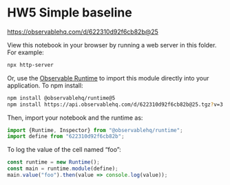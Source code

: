 # HW5 Simple baseline

https://observablehq.com/d/622310d92f6cb82b@25

View this notebook in your browser by running a web server in this folder. For
example:

~~~sh
npx http-server
~~~

Or, use the [Observable Runtime](https://github.com/observablehq/runtime) to
import this module directly into your application. To npm install:

~~~sh
npm install @observablehq/runtime@5
npm install https://api.observablehq.com/d/622310d92f6cb82b@25.tgz?v=3
~~~

Then, import your notebook and the runtime as:

~~~js
import {Runtime, Inspector} from "@observablehq/runtime";
import define from "622310d92f6cb82b";
~~~

To log the value of the cell named “foo”:

~~~js
const runtime = new Runtime();
const main = runtime.module(define);
main.value("foo").then(value => console.log(value));
~~~
